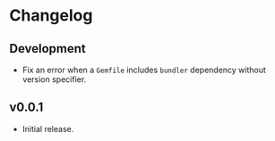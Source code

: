 # Changelog

## Development

* Fix an error when a `Gemfile` includes `bundler` dependency without version specifier.

## v0.0.1

* Initial release.
